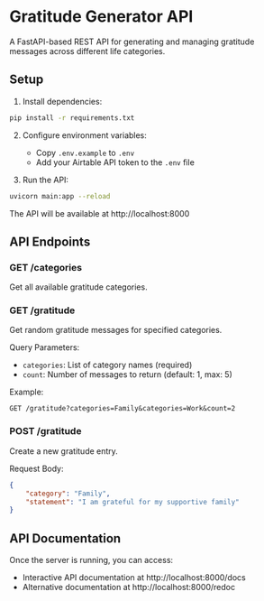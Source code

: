 # Gratitude Generator API

A FastAPI-based REST API for generating and managing gratitude messages across different life categories.

## Setup

1. Install dependencies:
```bash
pip install -r requirements.txt
```

2. Configure environment variables:
   - Copy `.env.example` to `.env`
   - Add your Airtable API token to the `.env` file

3. Run the API:
```bash
uvicorn main:app --reload
```

The API will be available at http://localhost:8000

## API Endpoints

### GET /categories
Get all available gratitude categories.

### GET /gratitude
Get random gratitude messages for specified categories.

Query Parameters:
- `categories`: List of category names (required)
- `count`: Number of messages to return (default: 1, max: 5)

Example:
```
GET /gratitude?categories=Family&categories=Work&count=2
```

### POST /gratitude
Create a new gratitude entry.

Request Body:
```json
{
    "category": "Family",
    "statement": "I am grateful for my supportive family"
}
```

## API Documentation

Once the server is running, you can access:
- Interactive API documentation at http://localhost:8000/docs
- Alternative documentation at http://localhost:8000/redoc
